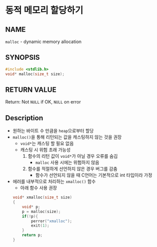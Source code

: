 # 동적 메모리 할당하기
## NAME
`malloc` - dynamic memory allocation
## SYNOPSIS
```c
#include <stdlib.h>
void* malloc(size_t size);
```
## RETURN VALUE
Return: Not `NULL` if OK, `NULL` on error
## Description
* 원하는 바이트 수 만큼을 `heap`으로부터 할당
* `malloc()`을 통해 리턴되는 값을 캐스팅하지 않는 것을 권장
	* `void*`는 캐스팅 할 필요 없음
	* 캐스팅 시 위험 초래 가능성
		1. 함수의 리턴 값이 `void*`가 아닐 경우 오류를 숨김
			* `malloc` 사용 시에는 위험하지 않음
		2. 함수를 적절하게 선언하지 않은 경우 버그를 감춤
			* 함수가 선언되지 않을 때 C언어는 기본적으로 int 타입이라 가정
* 에러를 내부적으로 처리하는 `xmalloc()` 함수
	* 아래 함수 사용 권장
	```c
	void* xmalloc(size_t size)
	{
		void* p;
		p = malloc(size);
		if(!p){
			perror("xmalloc");
			exit(1);
		}
		return p;
	}
	```
